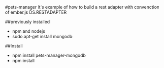 #pets-manager
It's example of how to build a rest adapter with convenction of ember.js DS.RESTADAPTER


##previously installed
 - npm and nodejs
 - sudo apt-get install mongodb

##Install
 - npm install pets-manager-mongodb
 - npm install
